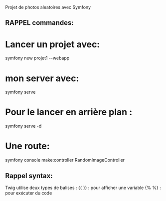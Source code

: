 

Projet de photos aleatoires avec Symfony 


## RAPPEL commandes:

# Lancer un projet avec:
symfony new projet1 --webapp
# mon server avec:
symfony serve
# Pour le lancer en arrière plan :
symfony serve -d
# Une route: 
symfony console make:controller RandomImageController

## Rappel syntax:
Twig utilise deux types de balises :
{{ }} : pour afficher une variable
{% %} : pour exécuter du code